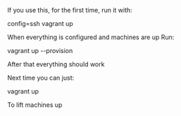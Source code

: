 If you use this, for the first time, run it with:

config=ssh vagrant up

When everything is configured and machines are up
Run:

vagrant up --provision

After that everything should work

Next time you can just:

vagrant up

To lift machines up
